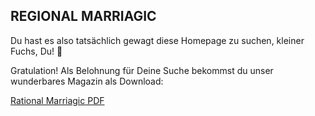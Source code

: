 ## REGIONAL MARRIAGIC

Du hast es also tatsächlich gewagt diese Homepage zu suchen, kleiner Fuchs, Du! :muscle:

Gratulation! Als Belohnung für Deine Suche bekommst du unser wunderbares Magazin als Download:

[Rational Marriagic PDF](https://flashcup.github.io/finally/hzz/regionalmarriagic.pdf)
